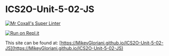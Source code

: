 # ICS2O-Unit-5-02-JS

[![Mr Coxall's Super Linter](https://github.com/MikeyGloriani/ICS2O-Unit-5-02-JS/workflows/Mr%20Coxall's%20Super%20Linter/badge.svg)](https://github.com/MikeyGloriani/ICS2O-Unit-5-02-JS/actions/)

[![Run on Repl.it](https://repl.it/badge/github/MikeyGloriani/ICS2O-Unit-5-02-JS)](https://repl.it/github/MikeyGloriani/ICS2O-Unit-5-02-JS)

This site can be found at: [https://MikeyGloriani.github.io/ICS2O-Unit-5-02-JS](https://MikeyGloriani.github.io/ICS2O-Unit-5-02-JS)

